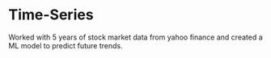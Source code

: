 # Time-Series
Worked with 5 years of stock market data from yahoo finance and created a ML model to predict future trends. 
